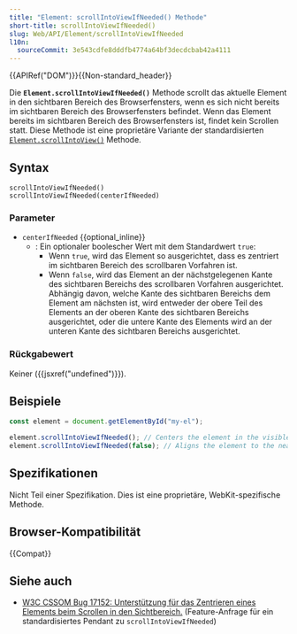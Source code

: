 ```yaml
---
title: "Element: scrollIntoViewIfNeeded() Methode"
short-title: scrollIntoViewIfNeeded()
slug: Web/API/Element/scrollIntoViewIfNeeded
l10n:
  sourceCommit: 3e543cdfe8dddfb4774a64bf3decdcbab42a4111
---
```


{{APIRef("DOM")}}{{Non-standard_header}}

Die **`Element.scrollIntoViewIfNeeded()`** Methode scrollt das aktuelle Element in den sichtbaren Bereich des Browserfensters, wenn es sich nicht bereits im sichtbaren Bereich des Browserfensters befindet. Wenn das Element bereits im sichtbaren Bereich des Browserfensters ist, findet kein Scrollen statt. Diese Methode ist eine proprietäre Variante der standardisierten [`Element.scrollIntoView()`](/de/docs/Web/API/Element/scrollIntoView) Methode.

## Syntax

```js-nolint
scrollIntoViewIfNeeded()
scrollIntoViewIfNeeded(centerIfNeeded)
```

### Parameter

- `centerIfNeeded` {{optional_inline}}
  - : Ein optionaler boolescher Wert mit dem Standardwert `true`:
    - Wenn `true`, wird das Element so ausgerichtet, dass es zentriert im sichtbaren Bereich des scrollbaren Vorfahren ist.
    - Wenn `false`, wird das Element an der nächstgelegenen Kante des sichtbaren Bereichs des scrollbaren Vorfahren ausgerichtet. Abhängig davon, welche Kante des sichtbaren Bereichs dem Element am nächsten ist, wird entweder der obere Teil des Elements an der oberen Kante des sichtbaren Bereichs ausgerichtet, oder die untere Kante des Elements wird an der unteren Kante des sichtbaren Bereichs ausgerichtet.

### Rückgabewert

Keiner ({{jsxref("undefined")}}).

## Beispiele

```js
const element = document.getElementById("my-el");

element.scrollIntoViewIfNeeded(); // Centers the element in the visible area
element.scrollIntoViewIfNeeded(false); // Aligns the element to the nearest edge in the visible area
```

## Spezifikationen

Nicht Teil einer Spezifikation. Dies ist eine proprietäre, WebKit-spezifische Methode.

## Browser-Kompatibilität

{{Compat}}

## Siehe auch

- [W3C CSSOM Bug 17152: Unterstützung für das Zentrieren eines Elements beim Scrollen in den Sichtbereich.](https://www.w3.org/Bugs/Public/show_bug.cgi?id=17152) (Feature-Anfrage für ein standardisiertes Pendant zu `scrollIntoViewIfNeeded`)
